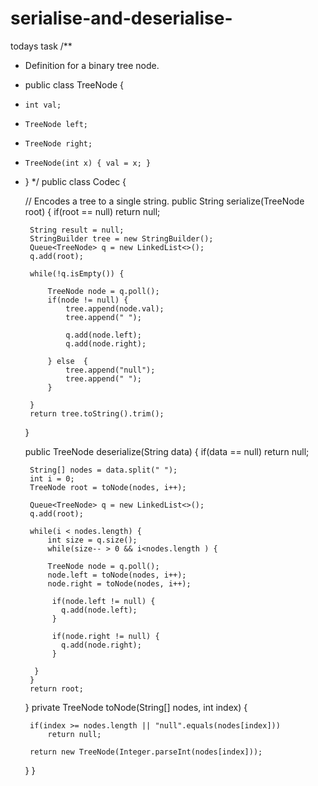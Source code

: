 # serialise-and-deserialise-
todays task
/**
 * Definition for a binary tree node.
 * public class TreeNode {
 *     int val;
 *     TreeNode left;
 *     TreeNode right;
 *     TreeNode(int x) { val = x; }
 * }
 */
public class Codec {

    // Encodes a tree to a single string.
    public String serialize(TreeNode root) {
        if(root == null)
            return null;
        
        String result = null;
        StringBuilder tree = new StringBuilder();
        Queue<TreeNode> q = new LinkedList<>();
        q.add(root);

        while(!q.isEmpty()) {
            
            TreeNode node = q.poll();
            if(node != null) {
                tree.append(node.val);
                tree.append(" ");
            
                q.add(node.left);
                q.add(node.right); 
               
            } else  {
                tree.append("null");
                tree.append(" ");
            }
            
        }
        return tree.toString().trim();
    }

    public TreeNode deserialize(String data) {
        if(data == null)
            return null;
            
        String[] nodes = data.split(" ");    
        int i = 0;
        TreeNode root = toNode(nodes, i++);
        
        Queue<TreeNode> q = new LinkedList<>(); 
        q.add(root);
        
        while(i < nodes.length) {
            int size = q.size();
            while(size-- > 0 && i<nodes.length ) {
            
            TreeNode node = q.poll();
            node.left = toNode(nodes, i++);
            node.right = toNode(nodes, i++);
            
             if(node.left != null) {
               q.add(node.left);
             }
           
             if(node.right != null) {
               q.add(node.right);
             } 

         } 
        }   
        return root;
    }
     private TreeNode toNode(String[] nodes, int index) {
        
        if(index >= nodes.length || "null".equals(nodes[index]))
            return null;
        
        return new TreeNode(Integer.parseInt(nodes[index]));
    }
}

